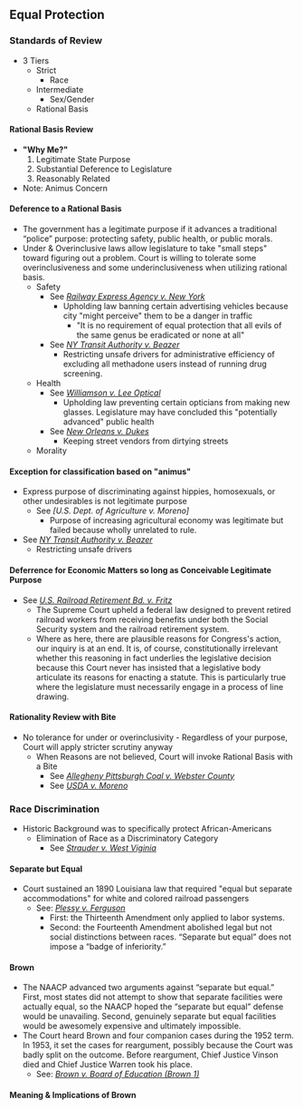 ## Equal Protection
### Standards of Review
- 3 Tiers
  - Strict
    - Race
  - Intermediate
    - Sex/Gender
  - Rational Basis

#### Rational Basis Review
- **"Why Me?"**
  1. Legitimate State Purpose
  2. Substantial Deference to Legislature
  3. Reasonably Related
- Note: Animus Concern


#### Deference to a Rational Basis
- The government has a legitimate purpose if it advances a traditional “police” purpose: protecting safety, public health, or public  morals.
- Under & Overinclusive laws allow legislature to take "small steps" toward figuring out a problem. Court is willing to tolerate some overinclusiveness and some underinclusiveness
when utilizing rational basis.
  - Safety
    - See *[Railway Express Agency v. New York](link)*
      - Upholding law banning certain advertising vehicles because city "might perceive" them to be a danger in traffic
        - "It is no requirement of equal protection that all evils of the same genus be eradicated or none at all"
    - See *[NY Transit Authority v. Beazer](link)*
      - Restricting unsafe drivers for administrative efficiency of excluding all methadone users instead of running drug screening.
  - Health
    - See *[Williamson v. Lee Optical](link)*
      - Upholding law preventing certain opticians from making new glasses. Legislature may have concluded this "potentially advanced" public health
    - See *[New Orleans v. Dukes](link)*
      - Keeping street vendors from dirtying streets
  - Morality

#### Exception for classification based on "animus"
- Express purpose of discriminating against hippies, homosexuals, or other undesirables is not legitimate purpose
  - See *[U.S. Dept. of Agriculture v. Moreno]*
    - Purpose of increasing agricultural economy was legitimate but failed because wholly unrelated to rule.
- See *[NY Transit Authority v. Beazer](link)*
  - Restricting unsafe drivers


#### Deferrence for Economic Matters so long as Conceivable Legitimate Purpose
- See *[U.S. Railroad Retirement Bd. v. Fritz](link)*
  - The Supreme Court upheld a federal law designed to prevent retired railroad workers from receiving benefits under both the  Social Security system and the railroad retirement system.
  - Where as here, there are plausible reasons for Congress's action, our inquiry is at an end. It is, of course, constitutionally   irrelevant whether this reasoning in fact underlies the legislative decision because this Court never has insisted that a legislative body articulate its reasons for enacting a statute. This is particularly true where the legislature must necessarily  engage in a process of line drawing.

#### Rationality Review with Bite
- No tolerance for under or overinclusivity - Regardless of your purpose, Court will apply stricter scrutiny anyway
  - When Reasons are not believed, Court will invoke Rational Basis with a Bite
    - See *[Allegheny Pittsburgh Coal v. Webster County](link)*
    - See *[USDA v. Moreno](link)*


### Race Discrimination
- Historic Background was to specifically protect African-Americans
  - Elimination of Race as a Discriminatory Category
    - See *[Strauder v. West Viginia](link)*

#### Separate but Equal
- Court sustained an 1890 Louisiana law that required "equal but separate accommodations" for white and colored railroad passengers
  - See: *[Plessy v. Ferguson](link)*
    - First: the Thirteenth Amendment only applied to labor systems.
    - Second: the Fourteenth Amendment abolished legal but not social distinctions between races. “Separate but equal” does not impose a “badge of inferiority.”

#### Brown
- The NAACP advanced two arguments against “separate but equal.” First, most states did not attempt to show that separate facilities were actually equal, so the NAACP hoped the “separate but equal” defense would be unavailing. Second, genuinely separate but equal facilities would be awesomely expensive and ultimately impossible.
- The Court heard Brown and four companion cases during the 1952 term. In 1953, it set the cases for reargument, possibly because the Court was badly split on the outcome. Before reargument, Chief Justice Vinson died and Chief Justice Warren took his place.
  - See: *[Brown v. Board of Education (Brown 1)](Link)*


#### Meaning & Implications of Brown
